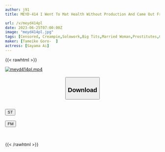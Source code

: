 ```yaml
---
author: j91
title: MEYD-414 I Went To Mat Health Without Production And Came Out From My Neighbor 's Proud Beauty Wife.I Grabbed A Weakness, I Forced Both The Production And The Vaginal Cum Shot!Sayama Love You Made Sexual Slave Even Outside The Store

url: /v/meyd414pl
date: 2023-06-25T07:00:00Z
image: "meyd414pl.jpg"
tags: [Censored, Creampie,Solowork,Big Tits,Married Woman,Prostitutes,Cuckold	]
maker: [Tameike Goro-  ]
actress: [Sayama Ai]
---
```



{{< rawhtml >}}

<div class="video" data-videoid="kPPLgbMlWlsY4v">
    <a href="javascript:;">
        <img src="/v/meyd414pl/meyd414pl.jpg" width="WIDTH" height="HEIGHT" alt="meyd414pl.mp4" loading="lazy">
    </a>
</div>

<script type="text/javascript" src="https://j91.asia/asset/on-demand-st.js"></script>

<br>
  <link rel="stylesheet" href="https://j91.asia/asset/bs5.css">
  
  <center>
  <button class="btn btn-primary" type="button" data-bs-toggle="collapse" data-bs-target=".multi-collapse" aria-expanded="false" aria-controls="multiCollapseExample1 multiCollapseExample2"><h2>Download</h2></button></center>
</p>
<div class="row">
  <div class="col">
    <div class="collapse multi-collapse" id="multiCollapseExample1">
      <div class="card card-body">
	      	      <br>
<div class="buttons">  
<a href="https://streamtape.to/v/kPPLgbMlWlsY4v" target="_blank"><button class="btn-hover color-3"><i class="fa fa-download"></i> ST</button></a></div>
    </div>
  </div>
</div>
  <div class="col">
    <div class="collapse multi-collapse" id="multiCollapseExample2">
      <div class="card card-body">
	      <br>
<div class="buttons">
    <a href="https://filemoon.sx/d/bsayj9lmhlu1" target="_blank"><button class="btn-hover color-8"><i class="fa fa-download"></i> FM</button></a></div>
<br><br>
      </div>
    </div>
  </div>
</div>

{{< /rawhtml >}}
